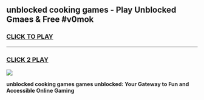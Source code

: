 
## unblocked cooking games - Play Unblocked Gmaes & Free #v0mok
<h3>
<a href="https://news.freeplayer.one?title=unblocked_cooking_games&ref=24F">CLICK TO PLAY</a></h3>
<hr>

<h3>
<a href="https://news.freeplayer.one?title=unblocked_cooking_games&ref=24F">CLICK 2 PLAY</a>
  
</h3>

<a href="https://news.freeplayer.one?title=unblocked_cooking_games&ref=24F/"><img src="https://clearcache.store/games.png"></a>


**unblocked cooking games games unblocked: Your Gateway to Fun and Accessible Online Gaming**
